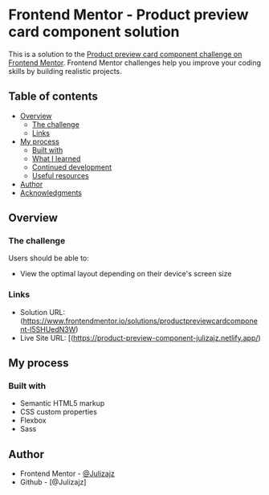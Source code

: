 # Frontend Mentor - Product preview card component solution

This is a solution to the [Product preview card component challenge on Frontend Mentor](https://www.frontendmentor.io/challenges/product-preview-card-component-GO7UmttRfa). Frontend Mentor challenges help you improve your coding skills by building realistic projects. 

## Table of contents

- [Overview](#overview)
  - [The challenge](#the-challenge)
  - [Links](#links)
- [My process](#my-process)
  - [Built with](#built-with)
  - [What I learned](#what-i-learned)
  - [Continued development](#continued-development)
  - [Useful resources](#useful-resources)
- [Author](#author)
- [Acknowledgments](#acknowledgments)


## Overview

### The challenge

Users should be able to:

- View the optimal layout depending on their device's screen size
<!-- - See hover and focus states for interactive elements -->

### Links

- Solution URL: (https://www.frontendmentor.io/solutions/productpreviewcardcomponent-l5SHUedN3W)
- Live Site URL: [(https://product-preview-component-julizajz.netlify.app/)

## My process

### Built with

- Semantic HTML5 markup
- CSS custom properties
- Flexbox
- Sass

## Author

- Frontend Mentor - [@Julizajz](https://www.frontendmentor.io/profile/Julizajz)
- Github - [@Julizajz]
